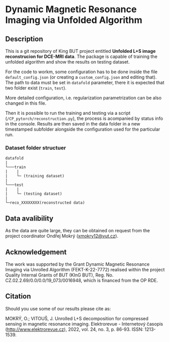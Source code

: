 # Dynamic Magnetic Resonance Imaging via Unfolded Algorithm

## Description

This is a git repository of King BUT project entitled **Unfolded L+S image reconstrucion for DCE-MRI data**. The package is capable of training the unfolded algorithm and show the results on testing dataset. 

For the code to workm, some configuration has to be done inside the file `default_config.json` (or creating a `custom_config.json` and editing that). The path to data must be set in `datafold` parameter, there it is expected that two folder exist (`train`, `test`).

More detailed configuration, i.e. regularization parametrization can be also changed in this file.

Then it is possible to run the training and testing via a script (`/CP_pytorch/reconstruction.py`), the process is acompanied by status info in the console. Results are then saved in the data folder in a new timestamped subfolder alongside the configuration used for the particular run.


### Dataset folder structuer
```
datafold
|
└───train
|    |
|    └─ (training dataset)
|
└───test
|    |
|    └─ (testing dataset)
|
└─reco_XXXXXXXX(reconstructed data)
```

## Data avalibility

As the data are quite large, they can be obtained on request from the project coordinator Ondřej Mokrý (xmokry12@vut.cz).

## Acknowledgement

The work was supported by the Grant Dynamic Magnetic Resonance Imaging via Unrolled Algorithm (FEKT-K-22-7772) realised within the project Quality Internal Grants of BUT (KInG BUT), Reg. No. CZ.02.2.69/0.0/0.0/19\_073/0016948, which is financed from the OP RDE.

## Citation

Should you use some of our results please cite as:

MOKRÝ, O.; VITOUŠ, J. Unrolled L+S decomposition for compressed sensing in magnetic resonance imaging. Elektrorevue - Internetový časopis (http://www.elektrorevue.cz), 2022, vol. 24, no. 3, p. 86-93. ISSN: 1213-1539.





